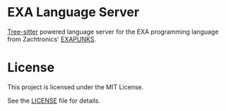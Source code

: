 # EXA Language Server

[Tree-sitter](https://tree-sitter.github.io/tree-sitter/) powered language server for the EXA programming language from Zachtronics' [EXAPUNKS](https://www.zachtronics.com/exapunks/).

# License

This project is licensed under the MIT License.

See the [LICENSE](./LICENSE) file for details.
